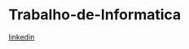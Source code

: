 # Trabalho-de-Informatica
[linkedin](https://www.linkedin.com/in/levi-n%C3%B3brega-019b5b185?lipi=urn%3Ali%3Apage%3Ad_flagship3_profile_view_base_contact_details%3BnM0bmTo1QmqimUuAtN88CQ%3D%3D)
